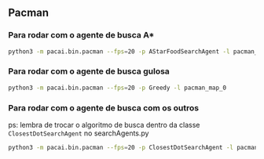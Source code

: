 ## Pacman

### Para rodar com o agente de busca A*

```bash
python3 -m pacai.bin.pacman --fps=20 -p AStarFoodSearchAgent -l pacman_map_0
```

### Para rodar com o agente de busca gulosa

```bash
python3 -m pacai.bin.pacman --fps=20 -p Greedy -l pacman_map_0
```

### Para rodar com o agente de busca com os outros

ps: lembra de trocar o algoritmo de busca dentro da classe `ClosestDotSearchAgent` no searchAgents.py

```bash
python3 -m pacai.bin.pacman --fps=20 -p ClosestDotSearchAgent -l pacman_map_1
```
